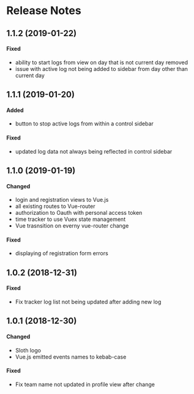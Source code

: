# Release Notes

## 1.1.2 (2019-01-22)

#### Fixed

- ability to start logs from view on day that is not current day removed
- issue with active log not being added to sidebar from day other than current day

## 1.1.1 (2019-01-20)

#### Added

- button to stop active logs from within a control sidebar

#### Fixed

- updated log data not always being reflected in control sidebar

## 1.1.0 (2019-01-19)

#### Changed

- login and registration views to Vue.js
- all existing routes to Vue-router
- authorization to Oauth with personal access token
- time tracker to use Vuex state management
- Vue trasnsition on everny vue-router change

#### Fixed

- displaying of registration form errors

## 1.0.2 (2018-12-31)

#### Fixed

- Fix tracker log list not being updated after adding new log

## 1.0.1 (2018-12-30)

#### Changed

- Sloth logo
- Vue.js emitted events names to kebab-case

#### Fixed 

- Fix team name not updated in profile view after change